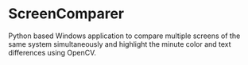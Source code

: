 # ScreenComparer
Python based Windows application to compare multiple screens of the same system simultaneously and highlight the minute color and text differences using OpenCV.
